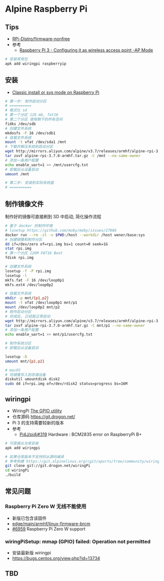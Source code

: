 # Alpine Raspberry Pi

## Tips
* [RPi-Distro/firmware-nonfree](https://github.com/RPi-Distro/firmware-nonfree/)
* 参考
  * [Raspberry Pi 3 - Configuring it as wireless access point -AP Mode](https://wiki.alpinelinux.org/wiki/Raspberry_Pi_3_-_Configuring_it_as_wireless_access_point_-AP_Mode)

```bash
# 安装常用包
apk add wiringpi raspberryip
```

## 安装
* [Classic install or sys mode on Raspberry Pi](https://wiki.alpinelinux.org/wiki/Classic_install_or_sys_mode_on_Raspberry_Pi)

```bash
# 第一步: 制作启动分区
# ==========
# 格式化 sd
# 第一个分区 128 mb, fat16
# 第二个分区 使用剩下的所有空间
fidks /dev/sdb
# 创建文件系统
mkdosfs -F 16 /dev/sdb1
# 挂载文件系统
mount -t vfat /dev/sda1 /mnt
# 下载并解压系统到启动分区
wget http://mirrors.aliyun.com/alpine/v3.7/releases/armhf/alpine-rpi-3.7.0-armhf.tar.gz
tar zxvf alpine-rpi-3.7.0-armhf.tar.gz -C /mnt --no-same-owner
# 添加一条用户配置
echo enable_uart=1 >> /mnt/usercfg.txt
# 卸载后从设备启动
umount /mnt

# 第二步: 安装到实际系统盘
# ==========

```

## 制作镜像文件
制作好的镜像可直接刷到 SD 中启动, 简化操作流程

```bash
# 基于 docker 的制作环境
# losetup https://github.com/moby/moby/issues/27886
docker run --rm -it -v $PWD:/host --workdir /host wener/base:sys
# 创建镜像和制作分区
dd if=/dev/zero of=rpi.img bs=1 count=0 seek=1G
stat rpi.img
# 第一个分区 126M FAT16 Boot
fdisk rpi.img

# 创建文件系统
losetup -f -P rpi.img
losetup -l
mkfs.fat -F 16 /dev/loop0p1
mkfs.ext4 /dev/loop0p2

# 挂载文件系统
mkdir -p mnt/{p1,p2}
mount -t vfat /dev/loop0p1 mnt/p1
mount /dev/loop0p2 mnt/p2
# 制作启动分区
# 完成后, 已经能正常启动
wget http://mirrors.aliyun.com/alpine/v3.7/releases/armhf/alpine-rpi-3.7.0-armhf.tar.gz
tar zxvf alpine-rpi-3.7.0-armhf.tar.gz -C mnt/p1 --no-same-owner
# 添加一条用户配置
echo enable_uart=1 >> mnt/p1/usercfg.txt

# 制作系统分区
# 卸载后从设备启动

losetup -D
umount mnt/{p1,p2}

```

```bash
# macOS
# 将镜像写入到存储设备
diskutil umountdisk disk2
sudo dd if=rpi.img of=/dev/rdisk2 status=progress bs=16M
```

## wiringpi
* WiringPi [The GPIO utility](http://wiringpi.com/the-gpio-utility/)
* 仓库源码 https://git.drogon.net/
* Pi 3 的支持需要较新的版本
* 参考
  * [Pi4J/pi4j#319](https://github.com/Pi4J/pi4j/issues/319) Hardware : BCM2835 error on RaspberryPi B+

```bash
# 可直接从仓库安装
apk add wiringpi

# 如果仓库版本不支持则从源码编译
# 参考构建 https://git.alpinelinux.org/cgit/aports/tree/community/wiringpi/APKBUILD
git clone git://git.drogon.net/wiringPi
cd wiringPi
./build
```


## 常见问题

### Raspberry Pi Zero W 无线不能使用
* 新版已包含该固件
* [edge/main/armhf/linux-firmware-brcm](https://pkgs.alpinelinux.org/contents?file=brcmfmac43430-sdio.bin&path=&name=&branch=edge&arch=armhf)
* [#6959](https://bugs.alpinelinux.org/issues/6959) Raspberry Pi Zero W support

### wiringPiSetup: mmap (GPIO) failed: Operation not permitted
* 安装最新版 wiringpi
* https://bugs.centos.org/view.php?id=13734

## TBD



<!--
mkfs.fat

mount -o offset=<offset in bytes> nps-2010-emails.dd /media/manu/


https://wiki.alpinelinux.org/wiki/How_to_setup_a_Alpine_Linux_mirror
https://wiki.alpinelinux.org/wiki/Local_APK_cache




nmcli dev wifi

networkmanager-1.7.2-r2

ls /sys/class/net
ip li

iwlist wlp1s0 scan | grep ESSID

apk add wpa_supplicant wireless-tools
rc-update add wpa_supplicant boot
service wpa_supplicant start

ip li set wlan0 up
iwlist wlan0 scan | grep ESSID

dhclient wlan0


https://wiki.alpinelinux.org/wiki/Connecting_to_a_wireless_access_point


iwconfig wlan0

mkdir -p /etc/wpa_supplicant
chmod 750 /etc/wpa_supplicant
cat wpa.conf >> /etc/wpa_supplicant/wpa_supplicant.conf

ide-cd
ide-core
cdrom
